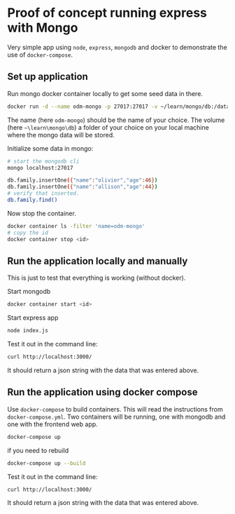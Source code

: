 # Proof of concept running express with Mongo

Very simple app using `node`, `express`, `mongodb` and docker to demonstrate the use of `docker-compose`.

## Set up application

Run mongo docker container locally to get some seed data in there.
```bash
docker run -d --name odm-mongo -p 27017:27017 -v ~/learn/mongo/db:/data/db mongo
```
The name (here `odm-mongo`) should be the name of your choice.
The volume (here `~\learn\mongo\db`) a folder of your choice on your local machine where the mongo data will be stored.

Initialize some data in mongo:
```bash
# start the mongodb cli
mongo localhost:27017
```
```bash
db.family.insertOne({"name":"olivier","age":46})
db.family.insertOne({"name":"allison","age":44})
# verify that inserted.
db.family.find()
```
Now stop the container.
```bash
docker container ls -filter 'name=odm-mongo'
# copy the id
docker container stop <id>
```

## Run the application locally and manually

This is just to test that everything is working (without docker).

Start mongodb
```bash
docker container start <id>
```
Start express app
```bash
node index.js
```
Test it out in the command line:
```bash
curl http://localhost:3000/
```
It should return a json string with the data that was entered above.

## Run the application using docker compose

Use `docker-compose` to build containers. This will read the instructions from `docker-compose.yml`. Two containers will be running, one with mongodb and one with the frontend web app.

```bash
docker-compose up
```
if you need to rebuild
```bash
docker-compose up --build
```
Test it out in the command line:
```bash
curl http://localhost:3000/
```
It should return a json string with the data that was entered above.